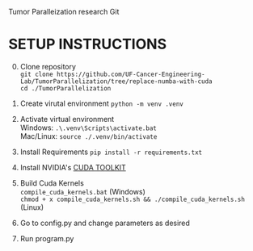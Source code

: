Tumor Paralleization research Git

# SETUP INSTRUCTIONS
0. Clone repository<br/>
  `git clone https://github.com/UF-Cancer-Engineering-Lab/TumorParallelization/tree/replace-numba-with-cuda`<br/>
  `cd ./TumorParallelization`
  
1. Create virutal environment
  `python -m venv .venv`
  
2. Activate virtual environment <br/>
  Windows: `.\.venv\Scripts\activate.bat`<br/>
  Mac/Linux: `source ./.venv/bin/activate`
  
3. Install Requirements
`pip install -r requirements.txt`

4. Install NVIDIA's [CUDA TOOLKIT](https://developer.nvidia.com/cuda-downloads)

5. Build Cuda Kernels<br/>
`compile_cuda_kernels.bat` (Windows)<br/>
`chmod + x compile_cuda_kernels.sh && ./compile_cuda_kernels.sh` (Linux)

5. Go to config.py and change parameters as desired

6. Run program.py
